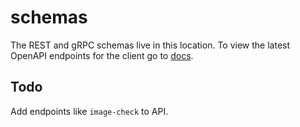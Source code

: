 # schemas

The REST and gRPC schemas live in this location.
To view the latest OpenAPI endpoints for the client go to [docs](https://app.swaggerhub.com/apis-docs/A11yWatch/A11yWatch/).

## Todo

Add endpoints like `image-check` to API.